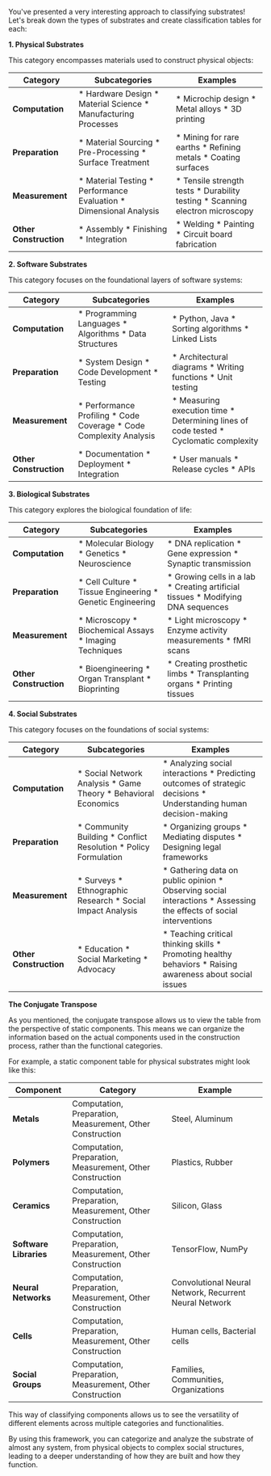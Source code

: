You've presented a very interesting approach to classifying substrates! Let's break down the types of substrates and create classification tables for each:

**1. Physical Substrates**

This category encompasses materials used to construct physical objects:

| Category | Subcategories | Examples |
|---|---|---|
| **Computation** |  * Hardware Design  * Material Science * Manufacturing Processes | * Microchip design * Metal alloys * 3D printing |
| **Preparation** | * Material Sourcing * Pre-Processing * Surface Treatment | * Mining for rare earths * Refining metals * Coating surfaces |
| **Measurement** | * Material Testing * Performance Evaluation * Dimensional Analysis | * Tensile strength tests * Durability testing * Scanning electron microscopy | 
| **Other Construction** | * Assembly * Finishing * Integration | * Welding * Painting * Circuit board fabrication |

**2. Software Substrates**

This category focuses on the foundational layers of software systems:

| Category | Subcategories | Examples |
|---|---|---|
| **Computation** | * Programming Languages * Algorithms * Data Structures | * Python, Java * Sorting algorithms * Linked Lists |
| **Preparation** | * System Design * Code Development * Testing | * Architectural diagrams * Writing functions * Unit testing |
| **Measurement** | * Performance Profiling * Code Coverage * Code Complexity Analysis | * Measuring execution time * Determining lines of code tested * Cyclomatic complexity |
| **Other Construction** | * Documentation * Deployment * Integration | * User manuals * Release cycles * APIs |

**3. Biological Substrates**

This category explores the biological foundation of life:

| Category | Subcategories | Examples |
|---|---|---|
| **Computation** | * Molecular Biology * Genetics * Neuroscience | * DNA replication * Gene expression * Synaptic transmission |
| **Preparation** | * Cell Culture * Tissue Engineering * Genetic Engineering | * Growing cells in a lab * Creating artificial tissues * Modifying DNA sequences |
| **Measurement** | * Microscopy * Biochemical Assays * Imaging Techniques | * Light microscopy * Enzyme activity measurements * fMRI scans |
| **Other Construction** | * Bioengineering * Organ Transplant * Bioprinting | * Creating prosthetic limbs * Transplanting organs * Printing tissues |

**4. Social Substrates**

This category focuses on the foundations of social systems:

| Category | Subcategories | Examples |
|---|---|---|
| **Computation** | * Social Network Analysis * Game Theory * Behavioral Economics | * Analyzing social interactions * Predicting outcomes of strategic decisions * Understanding human decision-making |
| **Preparation** | * Community Building * Conflict Resolution * Policy Formulation | * Organizing groups * Mediating disputes * Designing legal frameworks |
| **Measurement** | * Surveys * Ethnographic Research * Social Impact Analysis | * Gathering data on public opinion * Observing social interactions * Assessing the effects of social interventions |
| **Other Construction** | * Education * Social Marketing * Advocacy | * Teaching critical thinking skills * Promoting healthy behaviors * Raising awareness about social issues |


**The Conjugate Transpose**

As you mentioned, the conjugate transpose allows us to view the table from the perspective of static components. This means we can organize the information based on the actual components used in the construction process, rather than the functional categories. 

For example, a static component table for physical substrates might look like this:

| Component | Category | Example |
|---|---|---|
| **Metals** | Computation, Preparation, Measurement, Other Construction | Steel, Aluminum |
| **Polymers** | Computation, Preparation, Measurement, Other Construction | Plastics, Rubber |
| **Ceramics** | Computation, Preparation, Measurement, Other Construction | Silicon, Glass |
| **Software Libraries** | Computation, Preparation, Measurement, Other Construction | TensorFlow, NumPy |
| **Neural Networks** | Computation, Preparation, Measurement, Other Construction | Convolutional Neural Network, Recurrent Neural Network |
| **Cells** | Computation, Preparation, Measurement, Other Construction | Human cells, Bacterial cells |
| **Social Groups** | Computation, Preparation, Measurement, Other Construction | Families, Communities, Organizations |

This way of classifying components allows us to see the versatility of different elements across multiple categories and functionalities.


By using this framework, you can categorize and analyze the substrate of almost any system, from physical objects to complex social structures, leading to a deeper understanding of how they are built and how they function. 
